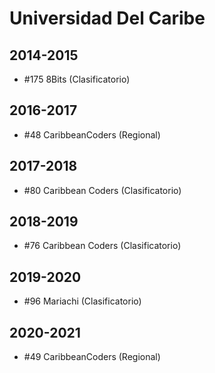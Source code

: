 # Universidad Del Caribe

## 2014-2015

- #175 8Bits (Clasificatorio)

## 2016-2017

- #48 CaribbeanCoders (Regional)

## 2017-2018

- #80 Caribbean Coders (Clasificatorio)

## 2018-2019

- #76 Caribbean Coders (Clasificatorio)

## 2019-2020

- #96 Mariachi (Clasificatorio)

## 2020-2021

- #49 CaribbeanCoders (Regional)


